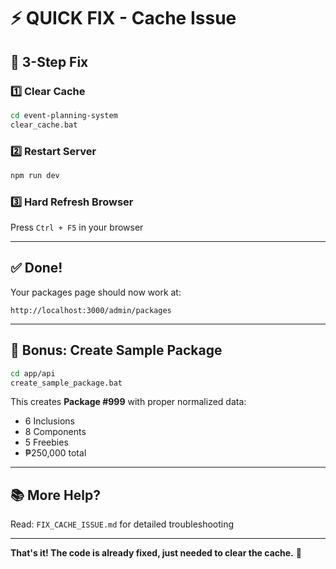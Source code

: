 # ⚡ QUICK FIX - Cache Issue

## 🎯 3-Step Fix

### 1️⃣ Clear Cache
```bash
cd event-planning-system
clear_cache.bat
```

### 2️⃣ Restart Server
```bash
npm run dev
```

### 3️⃣ Hard Refresh Browser
Press `Ctrl + F5` in your browser

---

## ✅ Done!

Your packages page should now work at:
```
http://localhost:3000/admin/packages
```

---

## 🎨 Bonus: Create Sample Package

```bash
cd app/api
create_sample_package.bat
```

This creates **Package #999** with proper normalized data:
- 6 Inclusions
- 8 Components
- 5 Freebies
- ₱250,000 total

---

## 📚 More Help?

Read: `FIX_CACHE_ISSUE.md` for detailed troubleshooting

---

**That's it! The code is already fixed, just needed to clear the cache.** 🚀
